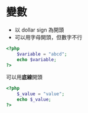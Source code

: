 # 變數
* 以 dollar sign 為開頭
* 可以用字母開頭，但數字不行
```php
<?php
    $variable = "abcd";
    echo $variable;
?>
```
可以用**底線**開頭
```php
<?php
    $_value = "value";
    echo $_value;
?>
```